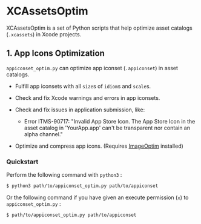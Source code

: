# XCAssetsOptim

XCAssetsOptim is a set of Python scripts that help optimize asset catalogs (`.xcassets`) in Xcode projects.

## 1. App Icons Optimization

`appiconset_optim.py` can optimize app iconset (`.appiconset`) in asset catalogs.

- Fulfill app iconsets with all `size`s of `idiom`s and `scale`s.

- Check and fix Xcode warnings and errors in app iconsets.

- Check and fix issues in application submission, like: 

  - Error ITMS-90717: "Invalid App Store Icon. The App Store Icon in the asset catalog in 'YourApp.app' can't be transparent nor contain an alpha channel."

- Optimize and compress app icons. (Requires [ImageOptim](https://imageoptim.com/mac) installed)

### Quickstart

Perform the following command with `python3` :

```bash
$ python3 path/to/appiconset_optim.py path/to/appiconset
```

Or the following command if you have given an execute permission (`x`) to `appiconset_optim.py` :

```bash
$ path/to/appiconset_optim.py path/to/appiconset
```
